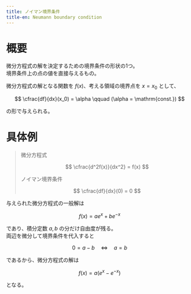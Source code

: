 ```yaml
---
title: ノイマン境界条件
title-en: Neumann boundary condition
---
```

# 概要

微分方程式の解を決定するための境界条件の形状の1つ。  
境界条件上の点の値を直接与えるもの。

微分方程式の解となる関数を $f(x)$、考える領域の境界点を $x=x_0$ として、

$$
\cfrac{df}{dx}(x_0) = \alpha \qquad (\alpha = \mathrm{const.})
$$

の形で与えられる。


# 具体例

> 微分方程式
> 
> $$
\cfrac{d^2f(x)}{dx^2} = f(x)
$$
> 
> ノイマン境界条件
> 
> $$
\cfrac{df}{dx}(0) = 0
$$

与えられた微分方程式の一般解は

$$
f(x) = ae^x + be^{-x}
$$

であり、積分定数 $a,b$ の分だけ自由度が残る。  
両辺を微分して境界条件を代入すると

$$
0 = a - b \quad \Longleftrightarrow \quad a = b
$$

であるから、微分方程式の解は

$$
f(x) = a(e^x - e^{-x})
$$

となる。